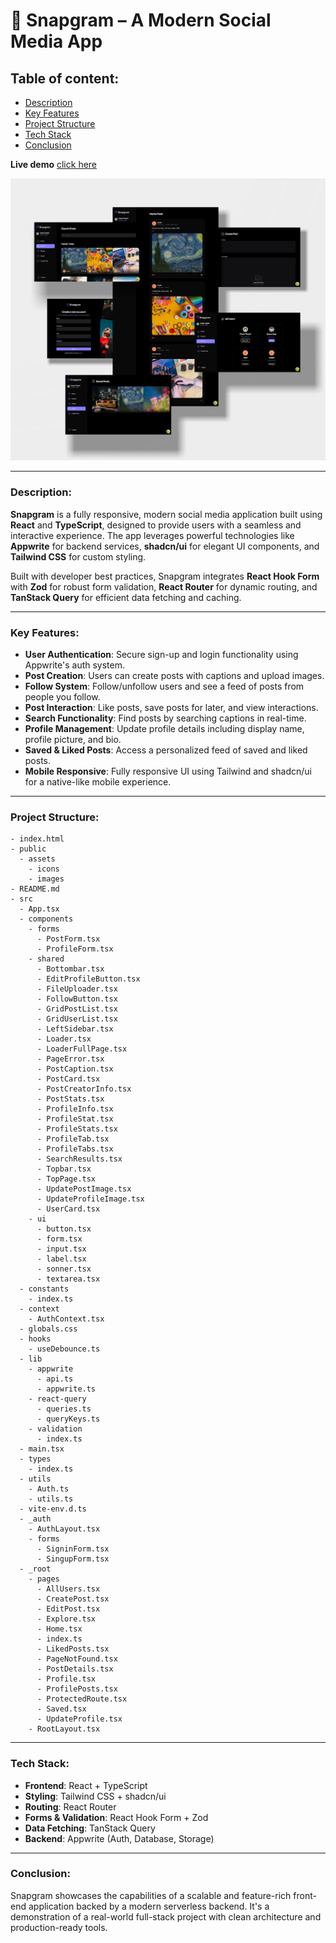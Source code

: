 # **📱 Snapgram – A Modern Social Media App**

## **Table of content:**

-   [Description](#description)
-   [Key Features](#key-features)
-   [Project Structure](#project-structure)
-   [Tech Stack](#tech-stack)
-   [Conclusion](#conclusion)

**Live demo** [click here](https://snapgram-nine-ochre.vercel.app/)

![alt text](website_images/app-design.jpg)

---

### **Description:**

**Snapgram** is a fully responsive, modern social media application built using **React** and **TypeScript**, designed to provide users with a seamless and interactive experience. The app leverages powerful technologies like **Appwrite** for backend services, **shadcn/ui** for elegant UI components, and **Tailwind CSS** for custom styling.

Built with developer best practices, Snapgram integrates **React Hook Form** with **Zod** for robust form validation, **React Router** for dynamic routing, and **TanStack Query** for efficient data fetching and caching.

---

### **Key Features:**

-   **User Authentication**: Secure sign-up and login functionality using Appwrite's auth system.
-   **Post Creation**: Users can create posts with captions and upload images.
-   **Follow System**: Follow/unfollow users and see a feed of posts from people you follow.
-   **Post Interaction**: Like posts, save posts for later, and view interactions.
-   **Search Functionality**: Find posts by searching captions in real-time.
-   **Profile Management**: Update profile details including display name, profile picture, and bio.
-   **Saved & Liked Posts**: Access a personalized feed of saved and liked posts.
-   **Mobile Responsive**: Fully responsive UI using Tailwind and shadcn/ui for a native-like mobile experience.

---

### **Project Structure:**

```
- index.html
- public
  - assets
    - icons
    - images
- README.md
- src
  - App.tsx
  - components
    - forms
      - PostForm.tsx
      - ProfileForm.tsx
    - shared
      - Bottombar.tsx
      - EditProfileButton.tsx
      - FileUploader.tsx
      - FollowButton.tsx
      - GridPostList.tsx
      - GridUserList.tsx
      - LeftSidebar.tsx
      - Loader.tsx
      - LoaderFullPage.tsx
      - PageError.tsx
      - PostCaption.tsx
      - PostCard.tsx
      - PostCreatorInfo.tsx
      - PostStats.tsx
      - ProfileInfo.tsx
      - ProfileStat.tsx
      - ProfileStats.tsx
      - ProfileTab.tsx
      - ProfileTabs.tsx
      - SearchResults.tsx
      - Topbar.tsx
      - TopPage.tsx
      - UpdatePostImage.tsx
      - UpdateProfileImage.tsx
      - UserCard.tsx
    - ui
      - button.tsx
      - form.tsx
      - input.tsx
      - label.tsx
      - sonner.tsx
      - textarea.tsx
  - constants
    - index.ts
  - context
    - AuthContext.tsx
  - globals.css
  - hooks
    - useDebounce.ts
  - lib
    - appwrite
      - api.ts
      - appwrite.ts
    - react-query
      - queries.ts
      - queryKeys.ts
    - validation
      - index.ts
  - main.tsx
  - types
    - index.ts
  - utils
    - Auth.ts
    - utils.ts
  - vite-env.d.ts
  - _auth
    - AuthLayout.tsx
    - forms
      - SigninForm.tsx
      - SingupForm.tsx
  - _root
    - pages
      - AllUsers.tsx
      - CreatePost.tsx
      - EditPost.tsx
      - Explore.tsx
      - Home.tsx
      - index.ts
      - LikedPosts.tsx
      - PageNotFound.tsx
      - PostDetails.tsx
      - Profile.tsx
      - ProfilePosts.tsx
      - ProtectedRoute.tsx
      - Saved.tsx
      - UpdateProfile.tsx
    - RootLayout.tsx
```

---

### **Tech Stack:**

-   **Frontend**: React + TypeScript
-   **Styling**: Tailwind CSS + shadcn/ui
-   **Routing**: React Router
-   **Forms & Validation**: React Hook Form + Zod
-   **Data Fetching**: TanStack Query
-   **Backend**: Appwrite (Auth, Database, Storage)

---

### **Conclusion:**

Snapgram showcases the capabilities of a scalable and feature-rich front-end application backed by a modern serverless backend. It's a demonstration of a real-world full-stack project with clean architecture and production-ready tools.
